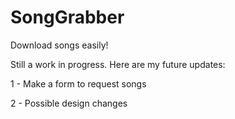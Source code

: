 # SongGrabber
Download songs easily!


Still a work in progress. Here are my future updates:


1 - Make a form to request songs

2 - Possible design changes
